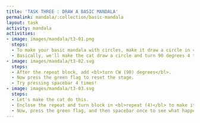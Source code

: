 ```yaml
---
title: 'TASK THREE : DRAW A BASIC MANDALA'
permalink: mandala/:collection/basic-mandala
layout: task
activity: mandala
activities:
- image: images/mandala/t3-01.png
  steps:
  - To make your basic mandala with circles, make it draw a circle in 4 directions!
  - Basically, we'll make the cat draw a circle and turn 90 degrees 4 times!
- image: images/mandala/t3-02.svg
  steps:
  - After the repeat block, add <bl>turn CW (90) degrees</bl>.
  - Now press the green flag to reset the stage.
  - Try pressing spacebar 4 times!
- image: images/mandala/t3-03.svg
  steps:
  - Let's make the cat do this.
  - Enclose the repeat and turn block in <bl>repeat (4)</bl> to make it draw 4 times.
  - Now, press the green flag, and then spacebar once to see what happens!
---
```


